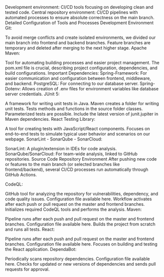 


Development environment: CI/CD tools focusing on developing clean and tested code.
Central repository environment: CI/CD pipelines with automated processes to ensure absolute correctness on the main branch.
Detailed Configuration of Tools and Processes
Development Environment
Git:

To avoid merge conflicts and create isolated environments, we divided our main branch into frontend and backend branches.
Feature branches are temporary and deleted after merging to the next higher stage.
Apache Maven:

Tool for automating building processes and easier project management.
The pom.xml file is crucial, describing project configuration, dependencies, and build configurations.
Important Dependencies:
Spring-Framework: For easier communication and configuration between frontend, middleware, and backend.
PostgreSQL: For connecting to our database server.
Spring-Dotenv: Allows creation of .env files for environment variables like database server credentials.
JUnit 5:

A framework for writing unit tests in Java.
Maven creates a folder for writing unit tests.
Tests methods and functions in the source folder classes.
Parameterized tests are possible.
Include the latest version of junit.jupiter in Maven dependencies.
React Testing Library:

A tool for creating tests with JavaScript/React components.
Focuses on end-to-end tests to simulate typical user behavior and scenarios on our webpage.
SonarLint - SonarQube - SonarCloud:

SonarLint: A plugin/extension in IDEs for code analysis.
SonarQube/SonarCloud: For team-wide analysis, linked to GitHub repositories.
Source Code Repository Environment
After pushing new code or features to the main branch (or selected branches like frontend/backend), several CI/CD processes run automatically through GitHub Actions.

CodeQL:

GitHub tool for analyzing the repository for vulnerabilities, dependency, and code quality issues.
Configuration file available here.
Workflow activates after each push or pull request on the master and frontend branches.
Initializes required CodeQL tools and performs the analysis.
Maven:

Pipeline runs after each push and pull request on the master and frontend branches.
Configuration file available here.
Builds the project from scratch and runs all tests.
React:

Pipeline runs after each push and pull request on the master and frontend branches.
Configuration file available here.
Focuses on building and testing the React application.
DependaBot:

Periodically scans repository dependencies.
Configuration file available here.
Checks for updated or new versions of dependencies and sends pull requests for approval.
